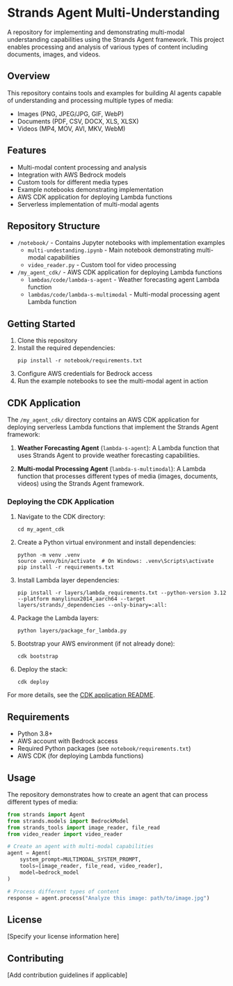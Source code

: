 # Strands Agent Multi-Understanding

A repository for implementing and demonstrating multi-modal understanding capabilities using the Strands Agent framework. This project enables processing and analysis of various types of content including documents, images, and videos.

## Overview

This repository contains tools and examples for building AI agents capable of understanding and processing multiple types of media:
- Images (PNG, JPEG/JPG, GIF, WebP)
- Documents (PDF, CSV, DOCX, XLS, XLSX)
- Videos (MP4, MOV, AVI, MKV, WebM)

## Features

- Multi-modal content processing and analysis
- Integration with AWS Bedrock models
- Custom tools for different media types
- Example notebooks demonstrating implementation
- AWS CDK application for deploying Lambda functions
- Serverless implementation of multi-modal agents

## Repository Structure

- `/notebook/` - Contains Jupyter notebooks with implementation examples
  - `multi-undestanding.ipynb` - Main notebook demonstrating multi-modal capabilities
  - `video_reader.py` - Custom tool for video processing
- `/my_agent_cdk/` - AWS CDK application for deploying Lambda functions
  - `lambdas/code/lambda-s-agent` - Weather forecasting agent Lambda function
  - `lambdas/code/lambda-s-multimodal` - Multi-modal processing agent Lambda function

## Getting Started

1. Clone this repository
2. Install the required dependencies:
   ```
   pip install -r notebook/requirements.txt
   ```
3. Configure AWS credentials for Bedrock access
4. Run the example notebooks to see the multi-modal agent in action

## CDK Application

The `/my_agent_cdk/` directory contains an AWS CDK application for deploying serverless Lambda functions that implement the Strands Agent framework:

1. **Weather Forecasting Agent** (`lambda-s-agent`): A Lambda function that uses Strands Agent to provide weather forecasting capabilities.

2. **Multi-modal Processing Agent** (`lambda-s-multimodal`): A Lambda function that processes different types of media (images, documents, videos) using the Strands Agent framework.

### Deploying the CDK Application

1. Navigate to the CDK directory:
   ```
   cd my_agent_cdk
   ```

2. Create a Python virtual environment and install dependencies:
   ```
   python -m venv .venv
   source .venv/bin/activate  # On Windows: .venv\Scripts\activate
   pip install -r requirements.txt
   ```

3. Install Lambda layer dependencies:
   ```
   pip install -r layers/lambda_requirements.txt --python-version 3.12 --platform manylinux2014_aarch64 --target layers/strands/_dependencies --only-binary=:all:
   ```

4. Package the Lambda layers:
   ```
   python layers/package_for_lambda.py
   ```

5. Bootstrap your AWS environment (if not already done):
   ```
   cdk bootstrap
   ```

6. Deploy the stack:
   ```
   cdk deploy
   ```

For more details, see the [CDK application README](/my_agent_cdk/README.md).

## Requirements

- Python 3.8+
- AWS account with Bedrock access
- Required Python packages (see `notebook/requirements.txt`)
- AWS CDK (for deploying Lambda functions)

## Usage

The repository demonstrates how to create an agent that can process different types of media:

```python
from strands import Agent
from strands.models import BedrockModel
from strands_tools import image_reader, file_read
from video_reader import video_reader

# Create an agent with multi-modal capabilities
agent = Agent(
    system_prompt=MULTIMODAL_SYSTEM_PROMPT,
    tools=[image_reader, file_read, video_reader],
    model=bedrock_model
)

# Process different types of content
response = agent.process("Analyze this image: path/to/image.jpg")
```

## License

[Specify your license information here]

## Contributing

[Add contribution guidelines if applicable]
